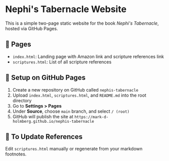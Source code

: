 # Nephi's Tabernacle Website

This is a simple two-page static website for the book *Nephi's Tabernacle*, hosted via GitHub Pages.

## 📄 Pages
- `index.html`: Landing page with Amazon link and scripture references link
- `scriptures.html`: List of all scripture references

## 🚀 Setup on GitHub Pages
1. Create a new repository on GitHub called `nephis-tabernacle`
2. Upload `index.html`, `scriptures.html`, and `README.md` into the root directory
3. Go to **Settings > Pages**
4. Under **Source**, choose `main` branch, and select `/ (root)`
5. GitHub will publish the site at `https://mark-d-holmberg.github.io/nephis-tabernacle`

## 📝 To Update References
Edit `scriptures.html` manually or regenerate from your markdown footnotes.
